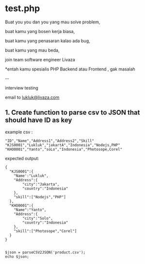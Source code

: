 # test.php

Buat you you dan you yang mau solve problem,

buat kamu yang bosen kerja biasa,

buat kamu yang penasaran kalao ada bug,

buat kamu yang mau beda,

join team software engineer Livaza

*entah kamu spesialis PHP Backend atau Frontend , gak masalah

--

interview testing

email to lukluk@livaza.com

## 1. Create function to parse csv to JSON that should have ID as key

example csv :
```
"ID","Name","Address1","Address2","Skill"
"KJS0001","Lukluk","jakartA","Indonesia","Nodejs,PHP"
"KHO0001","Yanto","soLo","Indonesia","Photosope,Corel"
```

expected output:

```
{
  "KJS0001":{
    "Name':"Lukluk",
    "Address":{
        "city":"Jakarta",
        "country":"Indonesia"
    },
    "skill":["Nodejs","PHP"]
  },
  "KHO0001":{
    "Name":"Yanto",
    "Address":{
        "city":"Solo",
        "country":"Indonesia"
    },
    "skill":["Photosope","Corel"]
  }
}
```

```

$json = parseCSV2JSON('product.csv');
echo $json;
```
